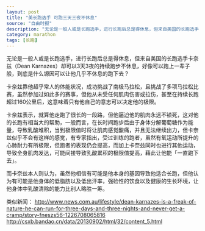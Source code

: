 ```yaml
---
layout: post
title: "美长跑选手 可跑三天三夜不休息"
source: "自由时报"
description: "无论是一般人或是长跑选手，进行长跑后总是得休息，但来自美国的长跑选手卡奈兹（Dean Karnazes）却可以3天3夜的持续跑步不休息，好像可以跑上一辈子般，到底是什么塬因可以让他几乎不休息的跑下去？"
category: marathon
tags: [长跑]
---
```


无论是一般人或是长跑选手，进行长跑后总是得休息，但来自美国的长跑选手卡奈兹（Dean Karnazes）却可以3天3夜的持续跑步不休息，好像可以跑上一辈子般，到底是什么塬因可以让他几乎不休息的跑下去？

卡奈兹靠他超乎常人的体能状况，成功挑战了南极马拉松，且挑战了多项马拉松比赛，虽然参加过如此多的赛事，但他从未受任何肌肉伤害或拉伤，甚至在持续长跑超过160公里后，这意味着只有他自己的意志可以决定他的极限。

卡奈兹表示，就算他走跑了很长的一段路，但他逼迫他的肌肉永远不锁死，这对他的长跑有相当大的帮助，一般而言，在长时间跑步后由于身体分解葡萄糖作为能量，导致乳酸堆积，当到极限值时将让肌肉感觉酸痛，并且无法继续出力，但卡奈兹似乎不会有这样的感觉，有专家指出，受过训练的跑者，虽然有氧运动所提升的心肺耐力有所极限，但跑者的表现仍会提高，而加上卡奈兹同时也进行其他运动，导致全身肌肉发达，可能间接导致乳酸累积的极限值提高，藉此让他能「一直跑下去」。

而卡奈兹本人则认为，虽然他相信有可能是他本身的基因导致他适合长跑，但他认为有可能是他身体的低脂肪以及低出汗率，强硷性的饮食以及健康的生长环境，让他身体中乳酸清除的能力比别人略胜一筹。 

类似新闻：
http://www.news.com.au/lifestyle/dean-karnazes-is-a-freak-of-nature-he-can-run-for-three-days-and-three-nights-and-never-get-a-cramp/story-fneszs56-1226708065816
http://csxb.bandao.cn/data/20130902/html/32/content_5.html